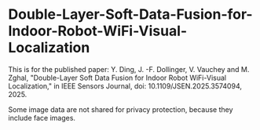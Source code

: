 # Double-Layer-Soft-Data-Fusion-for-Indoor-Robot-WiFi-Visual-Localization
This is for the published paper: Y. Ding, J. -F. Dollinger, V. Vauchey and M. Zghal, "Double-Layer Soft Data Fusion for Indoor Robot WiFi-Visual Localization," in IEEE Sensors Journal, doi: 10.1109/JSEN.2025.3574094, 2025.

Some image data are not shared for privacy protection, because they include face images.

